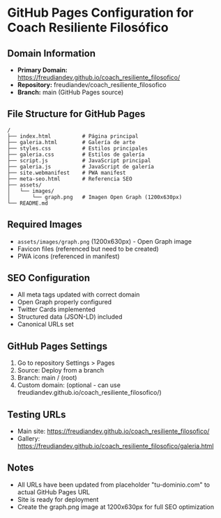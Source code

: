 # GitHub Pages Configuration for Coach Resiliente Filosófico

## Domain Information
- **Primary Domain:** https://freudiandev.github.io/coach_resiliente_filosofico/
- **Repository:** freudiandev/coach_resiliente_filosofico
- **Branch:** main (GitHub Pages source)

## File Structure for GitHub Pages
```
/
├── index.html          # Página principal
├── galeria.html        # Galería de arte
├── styles.css          # Estilos principales
├── galeria.css         # Estilos de galería
├── script.js           # JavaScript principal
├── galeria.js          # JavaScript de galería
├── site.webmanifest    # PWA manifest
├── meta-seo.html       # Referencia SEO
├── assets/
│   └── images/
│       └── graph.png   # Imagen Open Graph (1200x630px)
└── README.md
```

## Required Images
- `assets/images/graph.png` (1200x630px) - Open Graph image
- Favicon files (referenced but need to be created)
- PWA icons (referenced in manifest)

## SEO Configuration
- All meta tags updated with correct domain
- Open Graph properly configured
- Twitter Cards implemented
- Structured data (JSON-LD) included
- Canonical URLs set

## GitHub Pages Settings
1. Go to repository Settings > Pages
2. Source: Deploy from a branch
3. Branch: main / (root)
4. Custom domain: (optional - can use freudiandev.github.io/coach_resiliente_filosofico/)

## Testing URLs
- Main site: https://freudiandev.github.io/coach_resiliente_filosofico/
- Gallery: https://freudiandev.github.io/coach_resiliente_filosofico/galeria.html

## Notes
- All URLs have been updated from placeholder "tu-dominio.com" to actual GitHub Pages URL
- Site is ready for deployment
- Create the graph.png image at 1200x630px for full SEO optimization
